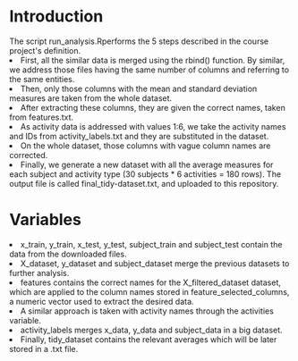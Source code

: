 <h1>Introduction</h1>
The script run_analysis.Rperforms the 5 steps described in the course project's definition.


<li>First, all the similar data is merged using the rbind() function. By similar, we address those files having the same number 
of columns and referring to the same entities.</li>
<li>Then, only those columns with the mean and standard deviation measures are taken from the whole dataset. </li>
<li>After extracting these columns, they are given the correct names, taken from features.txt.</li>
<li>As activity data is addressed with values 1:6, we take the activity names and IDs from activity_labels.txt and 
they are substituted in the dataset.</li>
<li>On the whole dataset, those columns with vague column names are corrected.</li>
<li>Finally, we generate a new dataset with all the average measures for each subject and activity type 
(30 subjects * 6 activities = 180 rows). The output file is called final_tidy-dataset.txt, and uploaded to this repository.</li>


<h1>Variables</h1>
<li>x_train, y_train, x_test, y_test, subject_train and subject_test contain the data from the downloaded files.</li>
<li>X_dataset, y_dataset and subject_dataset merge the previous datasets to further analysis.</li>
<li>features contains the correct names for the X_filtered_dataset dataset, which are applied to the column names stored in feature_selected_columns, 
a numeric vector used to extract the desired data.</li>
<li>A similar approach is taken with activity names through the activities variable.</li>
<li>activity_labels merges x_data, y_data and subject_data in a big dataset.</li>
<li>Finally, tidy_dataset contains the relevant averages which will be later stored in a .txt file. </li>
